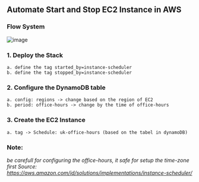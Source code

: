 ## Automate Start and Stop EC2 Instance in AWS 
### Flow System
![image](https://user-images.githubusercontent.com/62439778/154271804-3f846a10-174f-4d67-93f3-3a2e409f2a33.png)

### 1. Deploy the Stack 
    a. define the tag started_by=instance-scheduler
    b. define the tag stopped_by=instance-scheduler
### 2. Configure the DynamoDB table 
    a. config: regions -> change based on the region of EC2
    b. period: office-hours -> change by the time of office-hours
### 3. Create the EC2 Instance 
    a. tag -> Schedule: uk-office-hours (based on the tabel in dynamoDB)  

### Note:
_be carefull for configuring the office-hours, it safe for setup the time-zone first_
_Source: https://aws.amazon.com/id/solutions/implementations/instance-scheduler/_
